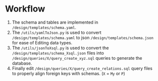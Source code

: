 # Workflow
 1. The schema and tables are implemented in `/design/templates/schema.yaml`.
 2. The `/utils/yamlToJson.py` is used to convert `/design/templates/schema.yaml` to json `/design/templates/schema.json` for ease of Editing data types.
 3. The `/utils/jsonToXsql.py` is used to convert the `/design/templates/schema_Xsql.json` files into `/design/queries/X/query_create_xyz.sql` queries to generate the database.
 4. Finally edit `/design/queries/X/query_create_relations.sql` query files to properly align foreign keys with schemas.
    (`X` = `My` or `P`)
